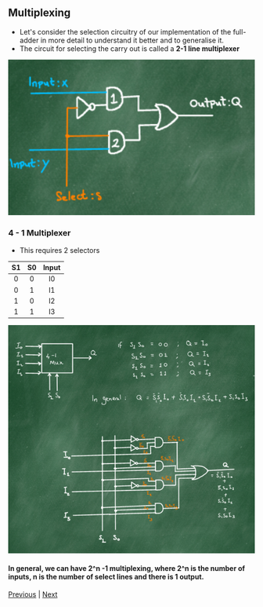 ## Multiplexing
- Let's consider the selection circuitry of our implementation of the full-adder in more detail to understand it better and to generalise it.
- The circuit for selecting the carry out is called a **2-1 line multiplexer**

![2_1_Mux](2_1_Mux.png)

### 4 - 1 Multiplexer
- This requires 2 selectors

|S1|S0|Input|
|:-:|:-:|:-:|
|0|0|I0|
|0|1|I1|
|1|0|I2|
|1|1|I3|

![4_1_Mux](4_1_Mux.png)

#### In general, we can have 2^n -1 multiplexing, where 2^n is the number of inputs, n is the number of select lines and there is 1 output.


[Previous](5_2_20.md) | [Next](10_2_20.md)